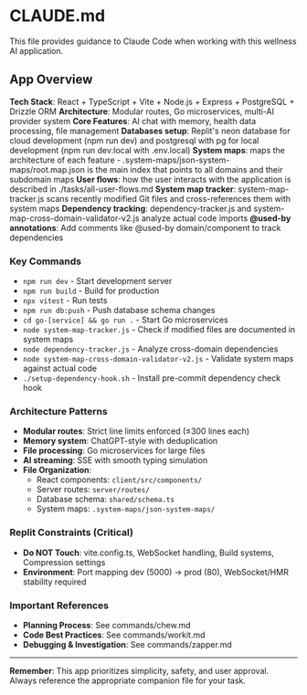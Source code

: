 # CLAUDE.md

This file provides guidance to Claude Code when working with this wellness AI application.

## App Overview

**Tech Stack**: React + TypeScript + Vite + Node.js + Express + PostgreSQL + Drizzle ORM
**Architecture**: Modular routes, Go microservices, multi-AI provider system
**Core Features**: AI chat with memory, health data processing, file management
**Databases setup**: Replit's neon database for cloud development (npm run dev) and postgresql with pg for local development (npm run dev:local with .env.local)
**System maps**: maps the architecture of each feature - .system-maps/json-system-maps/root.map.json is the main index that points to all domains and their subdomain maps
**User flows**: how the user interacts with the application is described in ./tasks/all-user-flows.md
**System map tracker**: system-map-tracker.js scans recently modified Git files and cross-references them with system maps
**Dependency tracking**: dependency-tracker.js and system-map-cross-domain-validator-v2.js analyze actual code imports
**@used-by annotations**: Add comments like @used-by domain/component to track dependencies

### Key Commands
- `npm run dev` - Start development server
- `npm run build` - Build for production
- `npx vitest` - Run tests
- `npm run db:push` - Push database schema changes
- `cd go-[service] && go run .` - Start Go microservices
- `node system-map-tracker.js` - Check if modified files are documented in system maps
- `node dependency-tracker.js` - Analyze cross-domain dependencies
- `node system-map-cross-domain-validator-v2.js` - Validate system maps against actual code
- `./setup-dependency-hook.sh` - Install pre-commit dependency check hook

### Architecture Patterns
- **Modular routes**: Strict line limits enforced (≤300 lines each)
- **Memory system**: ChatGPT-style with deduplication
- **File processing**: Go microservices for large files
- **AI streaming**: SSE with smooth typing simulation
- **File Organization**:
  - React components: `client/src/components/`
  - Server routes: `server/routes/`
  - Database schema: `shared/schema.ts`
  - System maps: `.system-maps/json-system-maps/`

### Replit Constraints (Critical)
- **Do NOT Touch**: vite.config.ts, WebSocket handling, Build systems, Compression settings
- **Environment**: Port mapping dev (5000) → prod (80), WebSocket/HMR stability required

### Important References
- **Planning Process**: See commands/chew.md
- **Code Best Practices**: See commands/workit.md
- **Debugging & Investigation**: See commands/zapper.md

---

**Remember**: This app prioritizes simplicity, safety, and user approval. Always reference the appropriate companion file for your task.